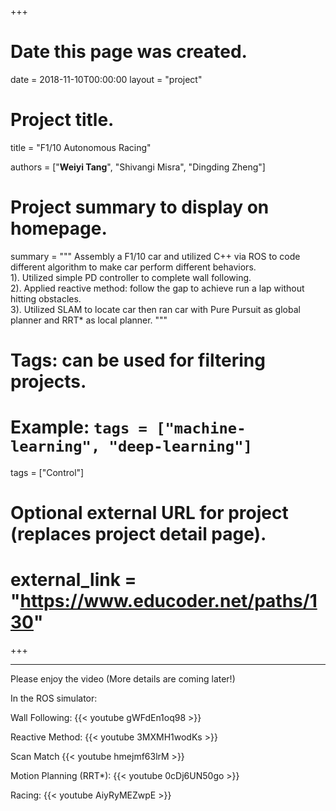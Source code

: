 +++
# Date this page was created.
date = 2018-11-10T00:00:00
layout = "project"

# Project title.
title = "F1/10 Autonomous Racing"


authors = ["**Weiyi Tang**", "Shivangi Misra", "Dingding Zheng"]

# Project summary to display on homepage.
summary = """
Assembly a F1/10 car and utilized C++ via ROS to code different algorithm to make car perform different behaviors.<br> 
 1). Utilized simple PD controller to complete wall following.<br>
 2). Applied reactive method: follow the gap to achieve run a lap without hitting obstacles.<br>
 3). Utilized SLAM to locate car then ran car with Pure Pursuit as global planner and RRT* as local planner.
 """

# Tags: can be used for filtering projects.
# Example: `tags = ["machine-learning", "deep-learning"]`
tags = ["Control"]

# Optional external URL for project (replaces project detail page).
# external_link = "https://www.educoder.net/paths/130"
+++

---
Please enjoy the video (More details are coming later!)<br>

In the ROS simulator:

Wall Following:
{{< youtube gWFdEn1oq98 >}}

Reactive Method:
{{< youtube 3MXMH1wodKs >}}

Scan Match
{{< youtube hmejmf63lrM >}}

Motion Planning (RRT*):
{{< youtube 0cDj6UN50go >}}

Racing:
{{< youtube AiyRyMEZwpE >}}
